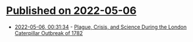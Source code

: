 # [Published on 2022-05-06](index.md)

* [2022-05-06, 00:31:34](https://news.ycombinator.com/item?id=31279816) - [Plague, Crisis, and Science During the London Caterpillar Outbreak of 1782](https://www.cambridge.org/core/journals/historical-journal/article/plague-crisis-and-scientific-authority-during-the-london-caterpillar-outbreak-of-1782/446D4AA3D0A3D10544B7195422B820E5)
